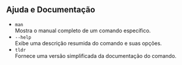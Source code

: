 
## **Ajuda e Documentação**  
- `man`  
  Mostra o manual completo de um comando específico.  
- `--help`  
  Exibe uma descrição resumida do comando e suas opções.  
- `tldr`  
  Fornece uma versão simplificada da documentação do comando.
